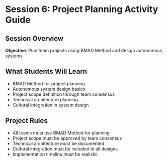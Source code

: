 # Session 6: Project Planning Activity Guide

## **Session Overview**
**Objective**: Plan team projects using BMAD Method and design autonomous systems

## **What Students Will Learn**
- BMAD Method for project planning
- Autonomous system design basics
- Project scope definition through team consensus
- Technical architecture planning
- Cultural integration in system design

## **Project Rules**
- All teams must use BMAD Method for planning
- Project scope must be approved by team consensus
- Technical architecture must be documented
- Cultural integration must be included in all designs
- Implementation timeline must be realistic
